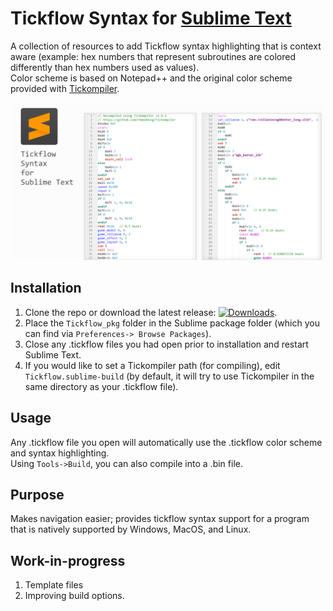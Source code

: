 # Tickflow Syntax for [Sublime Text](https://www.sublimetext.com)
A collection of resources to add Tickflow syntax highlighting that is context aware (example: hex numbers that represent subroutines are colored differently than hex numbers used as values).  
Color scheme is based on Notepad++ and the original color scheme provided with [Tickompiler](https://github.com/rhmodding/Tickompiler).

![screenshots](https://github.com/optiMiskit/tickflow-syntax-highlighting-for-sublime/blob/main/Screenshots.png)

## Installation
1. Clone the repo or download the latest release: [![Downloads](https://img.shields.io/github/downloads/optiMiskit/tickflow-syntax-highlighting-for-sublime/total.svg)](https://github.com/optiMiskit/tickflow-syntax-highlighting-for-sublime/releases).  
2. Place the `Tickflow_pkg` folder in the Sublime package folder (which you can find via `Preferences-> Browse Packages`).  
3. Close any .tickflow files you had open prior to installation and restart Sublime Text.  
4. If you would like to set a Tickompiler path (for compiling), edit `Tickflow.sublime-build` (by default, it will try to use Tickompiler in the same directory as your .tickflow file).

## Usage
Any .tickflow file you open will automatically use the .tickflow color scheme and syntax highlighting.  
Using `Tools->Build`, you can also compile into a .bin file.

    
## Purpose
Makes navigation easier; provides tickflow syntax support for a program that is natively supported by Windows, MacOS, and Linux.

## Work-in-progress
1. Template files
2. Improving build options.
